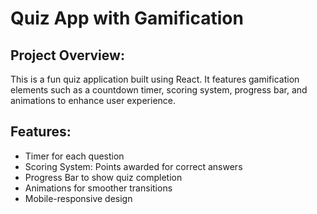 # Quiz App with Gamification

## Project Overview:
This is a fun quiz application built using React. It features gamification elements such as a countdown timer, scoring system, progress bar, and animations to enhance user experience.

## Features:
- Timer for each question
- Scoring System: Points awarded for correct answers
- Progress Bar to show quiz completion
- Animations for smoother transitions
- Mobile-responsive design


